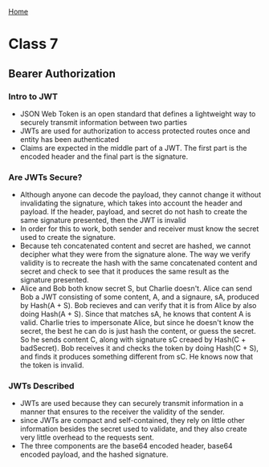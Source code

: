 [Home](../README.md)

# Class 7

## Bearer Authorization

### Intro to JWT

- JSON Web Token is an open standard that defines a lightweight way to securely transmit information between two parties
- JWTs are used for authorization to access protected routes once and entity has been authenticated
- Claims are expected in the middle part of a JWT. The first part is the encoded header and the final part is the signature.

### Are JWTs Secure?

- Although anyone can decode the payload, they cannot change it without invalidating the signature, which takes into account the header and payload. If the header, payload, and secret do not hash to create the same signature presented, then the JWT is invalid
- In order for this to work, both sender and receiver must know the secret used to create the signature.
- Because teh concatenated content and secret are hashed, we cannot decipher what they were from the signature alone. The way we verify validity is to recreate the hash with the same concatenated content and secret and check to see that it produces the same result as the signature presented.
- Alice and Bob both know secret S, but Charlie doesn't. Alice can send Bob a JWT consisting of some content, A, and a signaure, sA, produced by Hash(A + S). Bob recieves and can verify that it is from Alice by also doing Hash(A + S). Since that matches sA, he knows that content A is valid. Charlie tries to impersonate Alice, but since he doesn't know the secret, the best he can do is just hash the content, or guess the secret. So he sends content C, along with signature sC creaed by Hash(C + badSecret). Bob receives it and checks the token by doing Hash(C + S), and finds it produces something different from sC. He knows now that the token is invalid.

### JWTs Described

- JWTs are used because they can securely transmit information in a manner that ensures to the receiver the validity of the sender.
- since JWTs are compact and self-contained, they rely on little other information besides the secret used to validate, and they also create very little overhead to the requests sent.
- The three components are the base64 encoded header, base64 encoded payload, and the hashed signature.
